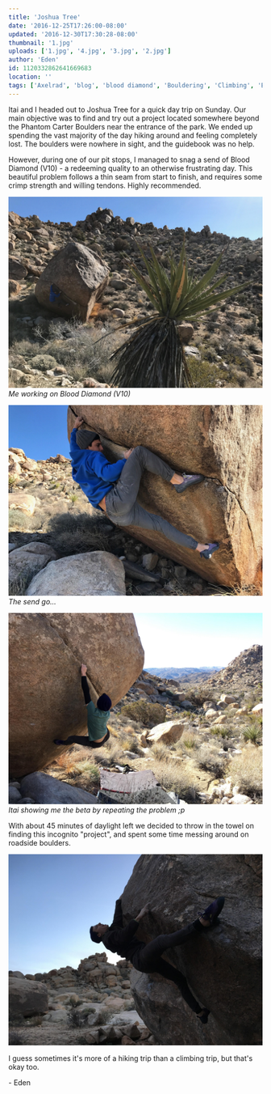 ```yaml
---
title: 'Joshua Tree'
date: '2016-12-25T17:26:00-08:00'
updated: '2016-12-30T17:30:28-08:00'
thumbnail: '1.jpg'
uploads: ['1.jpg', '4.jpg', '3.jpg', '2.jpg']
author: 'Eden'
id: 1120332862641669683
location: ''
tags: ['Axelrad', 'blog', 'blood diamond', 'Bouldering', 'Climbing', 'Eden', 'Five Ten', 'granite', 'Itai', 'Joshua', 'national', 'park', 'Tree']
---
```

Itai and I headed out to Joshua Tree for a quick day trip on Sunday. Our main objective was to find and try out a project located somewhere beyond the Phantom Carter Boulders near the entrance of the park. We ended up spending the vast majority of the day hiking around and feeling completely lost. The boulders were nowhere in sight, and the guidebook was no help.

However, during one of our pit stops, I managed to snag a send of Blood Diamond (V10) - a redeeming quality to an otherwise frustrating day. This beautiful problem follows a thin seam from start to finish, and requires some crimp strength and willing tendons. Highly recommended.

![image alt](uploads/1.jpg)*Me working on Blood Diamond (V10)*

![image alt](uploads/4.jpg)*The send go...*

![image alt](uploads/3.jpg)*Itai showing me the beta by repeating the problem ;p*

With about 45 minutes of daylight left we decided to throw in the towel on finding this incognito "project", and spent some time messing around on roadside boulders. 

![image alt](uploads/2.jpg)

I guess sometimes it's more of a hiking trip than a climbing trip, but that's okay too.

\- Eden
